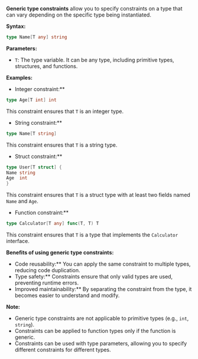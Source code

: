**Generic type constraints** allow you to specify constraints on a type that can vary depending on the specific type being instantiated.

**Syntax:**

```go
type Name[T any] string
```

**Parameters:**

* `T`: The type variable. It can be any type, including primitive types, structures, and functions.

**Examples:**

* Integer constraint:**
```go
type Age[T int] int
```

This constraint ensures that `T` is an integer type.

* String constraint:**
```go
type Name[T string]
```

This constraint ensures that `T` is a string type.

* Struct constraint:**
```go
type User[T struct] {
Name string
Age  int
}
```

This constraint ensures that `T` is a struct type with at least two fields named `Name` and `Age`.

* Function constraint:**
```go
type Calculator[T any] func(T, T) T
```

This constraint ensures that `T` is a type that implements the `Calculator` interface.

**Benefits of using generic type constraints:**

* Code reusability:** You can apply the same constraint to multiple types, reducing code duplication.
* Type safety:** Constraints ensure that only valid types are used, preventing runtime errors.
* Improved maintainability:** By separating the constraint from the type, it becomes easier to understand and modify.

**Note:**

* Generic type constraints are not applicable to primitive types (e.g., `int`, `string`).
* Constraints can be applied to function types only if the function is generic.
* Constraints can be used with type parameters, allowing you to specify different constraints for different types.